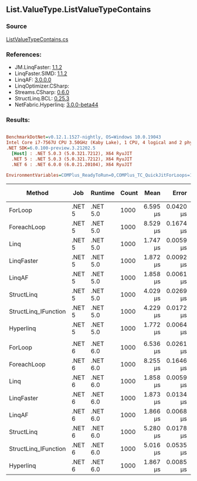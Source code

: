 ﻿## List.ValueType.ListValueTypeContains

### Source
[ListValueTypeContains.cs](../LinqBenchmarks/List/ValueType/ListValueTypeContains.cs)

### References:
- JM.LinqFaster: [1.1.2](https://www.nuget.org/packages/JM.LinqFaster/1.1.2)
- LinqFaster.SIMD: [1.1.2](https://www.nuget.org/packages/LinqFaster.SIMD/1.0.3)
- LinqAF: [3.0.0.0](https://www.nuget.org/packages/LinqAF/3.0.0.0)
- LinqOptimizer.CSharp: [](https://www.nuget.org/packages/LinqOptimizer.CSharp/)
- Streams.CSharp: [0.6.0](https://www.nuget.org/packages/Streams.CSharp/0.6.0)
- StructLinq.BCL: [0.25.3](https://www.nuget.org/packages/StructLinq.BCL/0.25.3)
- NetFabric.Hyperlinq: [3.0.0-beta44](https://www.nuget.org/packages/NetFabric.Hyperlinq/3.0.0-beta44)

### Results:
``` ini

BenchmarkDotNet=v0.12.1.1527-nightly, OS=Windows 10.0.19043
Intel Core i7-7567U CPU 3.50GHz (Kaby Lake), 1 CPU, 4 logical and 2 physical cores
.NET SDK=6.0.100-preview.3.21202.5
  [Host] : .NET 5.0.3 (5.0.321.7212), X64 RyuJIT
  .NET 5 : .NET 5.0.3 (5.0.321.7212), X64 RyuJIT
  .NET 6 : .NET 6.0.0 (6.0.21.20104), X64 RyuJIT

EnvironmentVariables=COMPlus_ReadyToRun=0,COMPlus_TC_QuickJitForLoops=1,COMPlus_TieredPGO=1  

```
|               Method |    Job |  Runtime | Count |     Mean |     Error |    StdDev | Ratio | RatioSD |  Gen 0 | Gen 1 | Gen 2 | Allocated |
|--------------------- |------- |--------- |------ |---------:|----------:|----------:|------:|--------:|-------:|------:|------:|----------:|
|              ForLoop | .NET 5 | .NET 5.0 |  1000 | 6.595 μs | 0.0420 μs | 0.0351 μs |  1.00 |    0.00 |      - |     - |     - |         - |
|          ForeachLoop | .NET 5 | .NET 5.0 |  1000 | 8.529 μs | 0.1674 μs | 0.2703 μs |  1.30 |    0.04 |      - |     - |     - |         - |
|                 Linq | .NET 5 | .NET 5.0 |  1000 | 1.747 μs | 0.0059 μs | 0.0052 μs |  0.26 |    0.00 |      - |     - |     - |         - |
|           LinqFaster | .NET 5 | .NET 5.0 |  1000 | 1.872 μs | 0.0092 μs | 0.0082 μs |  0.28 |    0.00 |      - |     - |     - |         - |
|               LinqAF | .NET 5 | .NET 5.0 |  1000 | 1.858 μs | 0.0061 μs | 0.0054 μs |  0.28 |    0.00 |      - |     - |     - |         - |
|           StructLinq | .NET 5 | .NET 5.0 |  1000 | 4.029 μs | 0.0269 μs | 0.0210 μs |  0.61 |    0.01 | 0.0153 |     - |     - |      40 B |
| StructLinq_IFunction | .NET 5 | .NET 5.0 |  1000 | 4.229 μs | 0.0172 μs | 0.0161 μs |  0.64 |    0.00 |      - |     - |     - |         - |
|            Hyperlinq | .NET 5 | .NET 5.0 |  1000 | 1.772 μs | 0.0064 μs | 0.0054 μs |  0.27 |    0.00 |      - |     - |     - |         - |
|                      |        |          |       |          |           |           |       |         |        |       |       |           |
|              ForLoop | .NET 6 | .NET 6.0 |  1000 | 6.536 μs | 0.0261 μs | 0.0232 μs |  1.00 |    0.00 |      - |     - |     - |         - |
|          ForeachLoop | .NET 6 | .NET 6.0 |  1000 | 8.255 μs | 0.1646 μs | 0.3681 μs |  1.22 |    0.04 |      - |     - |     - |         - |
|                 Linq | .NET 6 | .NET 6.0 |  1000 | 1.858 μs | 0.0059 μs | 0.0049 μs |  0.28 |    0.00 |      - |     - |     - |         - |
|           LinqFaster | .NET 6 | .NET 6.0 |  1000 | 1.873 μs | 0.0134 μs | 0.0126 μs |  0.29 |    0.00 |      - |     - |     - |         - |
|               LinqAF | .NET 6 | .NET 6.0 |  1000 | 1.866 μs | 0.0068 μs | 0.0057 μs |  0.29 |    0.00 |      - |     - |     - |         - |
|           StructLinq | .NET 6 | .NET 6.0 |  1000 | 5.280 μs | 0.0178 μs | 0.0158 μs |  0.81 |    0.00 | 0.0153 |     - |     - |      40 B |
| StructLinq_IFunction | .NET 6 | .NET 6.0 |  1000 | 5.016 μs | 0.0535 μs | 0.0475 μs |  0.77 |    0.01 |      - |     - |     - |         - |
|            Hyperlinq | .NET 6 | .NET 6.0 |  1000 | 1.867 μs | 0.0085 μs | 0.0071 μs |  0.29 |    0.00 |      - |     - |     - |         - |
